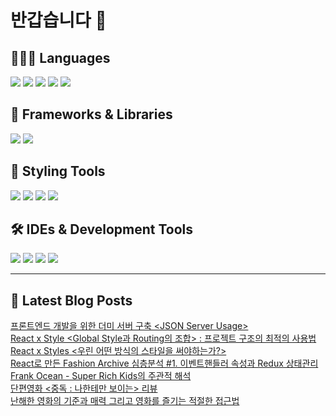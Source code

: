 # 반갑습니다 👋

## 🧑🏻‍💻 Languages

<p>
  <img src="https://img.shields.io/badge/HTML5-E34F26?style=flat-square&logo=html5&logoColor=white"/>
  <img src="https://img.shields.io/badge/CSS3-1572B6?style=flat-square&logo=css3&logoColor=white"/> <!-- CSS 추가 -->
  <img src="https://img.shields.io/badge/JavaScript-F7DF1E?style=flat-square&logo=JavaScript&logoColor=white"/> 
  <img src="https://img.shields.io/badge/Java-5382A1?style=flat-square&logo=openjdk&logoColor=white"/>
  <img src="https://img.shields.io/badge/Python-3776AB?style=flat-square&logo=python&logoColor=white"/> <!-- Python 추가 -->
</p>

## 📘 Frameworks & Libraries

<p>
  <img src="https://img.shields.io/badge/React-61DAFB?style=flat-square&logo=React&logoColor=black"/>
  <img src="https://img.shields.io/badge/Vue.js-4FC08D?style=flat-square&logo=Vue.js&logoColor=white"/>
</p>

## 🪮 Styling Tools

<p>
  <img src="https://img.shields.io/badge/CSS3-1572B6?style=flat-square&logo=css3&logoColor=white"/> <!-- CSS 추가 -->
  <img src="https://img.shields.io/badge/Tailwind CSS-06B6D4?style=flat-square&logo=Tailwind CSS&logoColor=white"/>
  <img src="https://img.shields.io/badge/Sass-CC6699?style=flat-square&logo=Sass&logoColor=white"/>
  <img src="https://img.shields.io/badge/Styled Components-DB7093?style=flat-square&logo=styled-components&logoColor=white"/>
</p>

## 🛠️ IDEs & Development Tools

<p>
  <img src="https://img.shields.io/badge/Git-F05032?style=flat-square&logo=git&logoColor=white"/>
  <img src="https://img.shields.io/badge/GitHub-181717?style=flat-square&logo=GitHub&logoColor=white"/>
  <img src="https://img.shields.io/badge/Visual Studio Code-007ACC?style=flat-square&logo=Visual Studio Code&logoColor=white"/>
  <img src="https://img.shields.io/badge/RStudio-75AADB?style=flat-square&logo=RStudio&logoColor=white"/>
</p>

---


## 📕 Latest Blog Posts

<a href=https://wonbin109.tistory.com/74>프론트엔드 개발을 위한 더미 서버 구축 &lt;JSON Server Usage&gt;</a></br><a href=https://wonbin109.tistory.com/73>React x Style &lt;Global Style과 Routing의 조합&gt; : 프로젝트 구조의 최적의 사용법</a></br><a href=https://wonbin109.tistory.com/72>React x Styles &lt;우린 어떤 방식의 스타일을 써야하는가?&gt;</a></br><a href=https://wonbin109.tistory.com/71>React로 만든 Fashion Archive 심층분석 #1.  이벤트핸들러 속성과 Redux 상태관리</a></br><a href=https://wonbin109.tistory.com/70>Frank Ocean - Super Rich Kids의 주관적 해석</a></br><a href=https://wonbin109.tistory.com/69>단편영화 &lt;중독 : 나한테만 보이는&gt; 리뷰</a></br><a href=https://wonbin109.tistory.com/68>난해한 영화의 기준과 매력 그리고 영화를 즐기는 적절한 접근법</a></br>